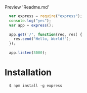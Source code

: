Preview 'Readme.md'
```js
  var express = require("express");
  console.log("yes");
  var app = express();
  
  app.get('/', function(req, res) {
    res.send("Hello, World!");
  });
  
  app.listen(3000);
```

# Installation

```npm
  $ npm install -g express
```
